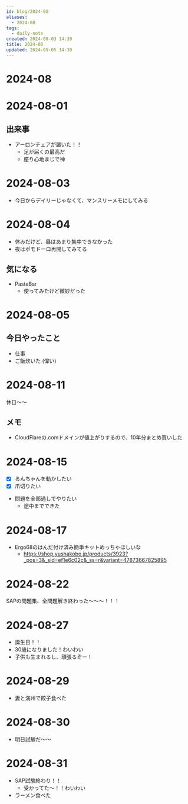 ```yaml
---
id: blog/2024-08
aliases:
  - 2024-08
tags:
  - daily-note
created: 2024-08-03 14:39
title: 2024-08
updated: 2024-09-05 14:39
---
```


# 2024-08

# 2024-08-01

## 出来事

- アーロンチェアが届いた！！
    - 足が届くの最高だ
    - 座り心地まじで神

# 2024-08-03

- 今日からデイリーじゃなくて、マンスリーメモにしてみる

# 2024-08-04

- 休みだけど、昼はあまり集中できなかった
- 夜はポモドーロ再開してみてる

## 気になる

- PasteBar
    - 使ってみたけど微妙だった

# 2024-08-05

## 今日やったこと

- 仕事
- ご飯炊いた (偉い)

# 2024-08-11

休日〜〜

## メモ

- CloudFlareの.comドメインが値上がりするので、10年分まとめ買いした

# 2024-08-15

- [x] るんちゃんを動かしたい
- [x] 爪切りたい
- 問題を全部通しでやりたい
    - 途中までできた

# 2024-08-17

- Ergo68のはんだ付け済み簡単キットめっちゃほしいな
    - https://shop.yushakobo.jp/products/3923?_pos=3&_sid=ef1e6c02c&_ss=r&variant=47873667825895

# 2024-08-22

SAPの問題集、全問題解き終わった〜〜〜！！！

# 2024-08-27

- 誕生日！！
- 30歳になりました！わいわい
- 子供も生まれるし、頑張るぞー！

# 2024-08-29

- 妻と満州で餃子食べた

# 2024-08-30

- 明日試験だ〜〜

# 2024-08-31

- SAP試験終わり！！
    - 受かってた〜！！わいわい
- ラーメン食べた

